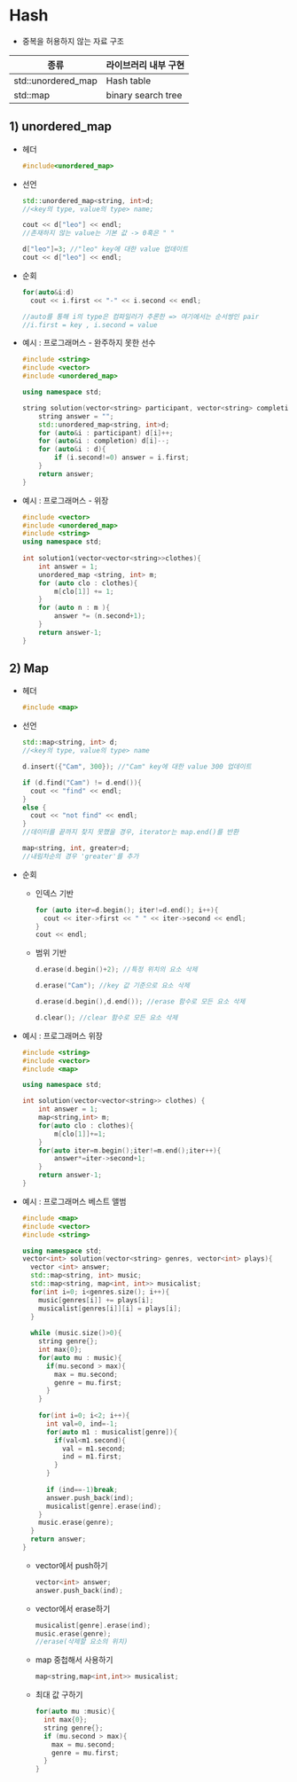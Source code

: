 # Hash

* 중복을 허용하지 않는 자료 구조

| 종류               | 라이브러리 내부 구현 |
| ------------------ | -------------------- |
| std::unordered_map | Hash table           |
| std::map           | binary search tree   |



## 1) unordered_map

* 헤더

  ```c++
  #include<unordered_map>
  ```

* 선언

  ```c++
  std::unordered_map<string, int>d;
  //<key의 type, value의 type> name;
  
  cout << d["leo"] << endl; 
  //존재하지 않는 value는 기본 값 -> 0혹은 " "
  
  d["leo"]=3; //"leo" key에 대한 value 업데이트
  cout << d["leo"] << endl;
  ```

* 순회

  ```c++
  for(auto&i:d)
    cout << i.first << "-" << i.second << endl;
  
  //auto를 통해 i의 type은 컴파일러가 추론한 => 여기에서는 순서쌍인 pair
  //i.first = key , i.second = value
  ```

* 예시 : 프로그래머스 - 완주하지 못한 선수

  ```c++
  #include <string>
  #include <vector>
  #include <unordered_map>
  
  using namespace std;
  
  string solution(vector<string> participant, vector<string> completion) {
      string answer = "";
      std::unordered_map<string, int>d;
      for (auto&i : participant) d[i]++;
      for (auto&i : completion) d[i]--;
      for (auto&i : d){
          if (i.second!=0) answer = i.first;
      }
      return answer;
  }
  ```

* 예시 : 프로그래머스 - 위장

  ```c++
  #include <vector>
  #include <unordered_map>
  #include <string>
  using namespace std;
   
  int solution1(vector<vector<string>>clothes){
      int answer = 1;
      unordered_map <string, int> m;
      for (auto clo : clothes){
          m[clo[1]] += 1;
      }
      for (auto n : m ){
          answer *= (n.second+1);
      }
      return answer-1;
  }
  ```

  

## 2) Map

* 헤더

  ```c++
  #include <map>
  ```

* 선언

  ```c++
  std::map<string, int> d;
  //<key의 type, value의 type> name
  
  d.insert({"Cam", 300}); //"Cam" key에 대한 value 300 업데이트
  
  if (d.find("Cam") != d.end()){
    cout << "find" << endl;
  }
  else {
    cout << "not find" << endl;
  }
  //데이터를 끝까지 찾지 못했을 경우, iterator는 map.end()를 반환
  
  map<string, int, greater>d;
  //내림차순의 경우 'greater'를 추가
  ```

* 순회

  * 인덱스 기반

    ```c++
    for (auto iter=d.begin(); iter!=d.end(); i++){
      cout << iter->first << " " << iter->second << endl;
    }
    cout << endl;
    ```

  * 범위 기반

    ```c++
    d.erase(d.begin()+2); //특정 위치의 요소 삭제
    
    d.erase("Cam"); //key 값 기준으로 요소 삭제
    
    d.erase(d.begin(),d.end()); //erase 함수로 모든 요소 삭제
    
    d.clear(); //clear 함수로 모든 요소 삭제
    ```

* 예시 : 프로그래머스 위장

  ```c++
  #include <string>
  #include <vector>
  #include <map>
  
  using namespace std;
  
  int solution(vector<vector<string>> clothes) {
      int answer = 1;
      map<string,int> m;
      for(auto clo : clothes){
          m[clo[1]]+=1;
      }
      for(auto iter=m.begin();iter!=m.end();iter++){
          answer*=iter->second+1;
      }
      return answer-1;
  }
  ```

* 예시 : 프로그래머스 베스트 앨범

  ```c++
  #include <map>
  #include <vector>
  #include <string>
  
  using namespace std;
  vector<int> solution(vector<string> genres, vector<int> plays){
    vector <int> answer;
    std::map<string, int> music;
    std::map<string, map<int, int>> musicalist;
    for(int i=0; i<genres.size(); i++){
      music[genres[i]] += plays[i];
      musicalist[genres[i]][i] = plays[i];
    }
    
    while (music.size()>0){
      string genre{};
      int max{0};
      for(auto mu : music){
        if(mu.second > max){
          max = mu.second;
          genre = mu.first;
        }
      }
      
      for(int i=0; i<2; i++){
        int val=0, ind=-1;
        for(auto m1 : musicalist[genre]){
          if(val<m1.second){
            val = m1.second;
            ind = m1.first;
          }
        }
        
        if (ind==-1)break;
        answer.push_back(ind);
        musicalist[genre].erase(ind);
      }
      music.erase(genre);
    }
    return answer;
  }
  ```

  * vector에서 push하기

    ```c++
    vector<int> answer;
    answer.push_back(ind);
    ```

  * vector에서 erase하기

    ```c++
    musicalist[genre].erase(ind);
    music.erase(genre);
    //erase(삭제할 요소의 위치)
    ```

  * map 중첩해서 사용하기

    ```c++
    map<string,map<int,int>> musicalist;
    ```

  * 최대 값 구하기

    ```c++
    for(auto mu :music){
      int max{0};
      string genre{};
      if (mu.second > max){
        max = mu.second;
        genre = mu.first;
      }
    }
    ```

    